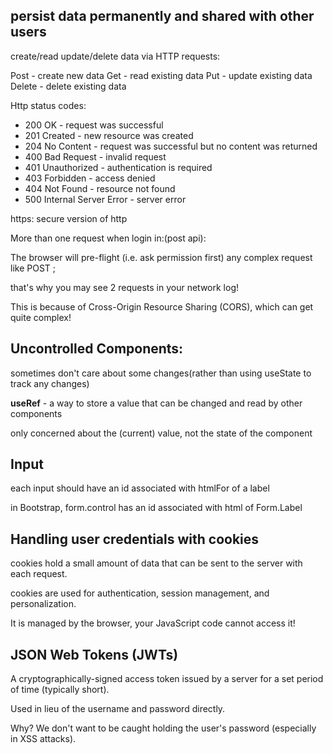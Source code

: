 ## persist data permanently and shared with other users

create/read update/delete data via HTTP requests:

Post - create new data
Get - read existing data
Put - update existing data
Delete - delete existing data

Http status codes:

- 200 OK - request was successful
- 201 Created - new resource was created
- 204 No Content - request was successful but no content was returned
- 400 Bad Request - invalid request
- 401 Unauthorized - authentication is required
- 403 Forbidden - access denied
- 404 Not Found - resource not found
- 500 Internal Server Error - server error

https: secure version of http

More than one request when login in:(post api):

The browser will pre-flight (i.e. ask permission first) any complex request like POST ; 

that's why you may see 2 requests in your network log!

This is because of Cross-Origin Resource Sharing (CORS), which can get quite complex!

## Uncontrolled Components:

sometimes don't care about some changes(rather than using useState to track any changes)

**useRef** - a way to store a value that can be changed and read by other components

only concerned about the (current) value, not the state of the component

## Input 

each input should have an id associated with htmlFor of a label

in Bootstrap, form.control has an id associated with html of Form.Label

## Handling user credentials with cookies

 cookies hold a small amount of data that can be sent to the server with each request.

 cookies are used for authentication, session management, and personalization.

 It is managed by the browser, your JavaScript code cannot access it!

## JSON Web Tokens (JWTs)
A cryptographically-signed access token issued by a server for a set period of time (typically short). 

Used in lieu of the username and password directly.

Why? We don't want to be caught holding the user's password (especially in XSS attacks).